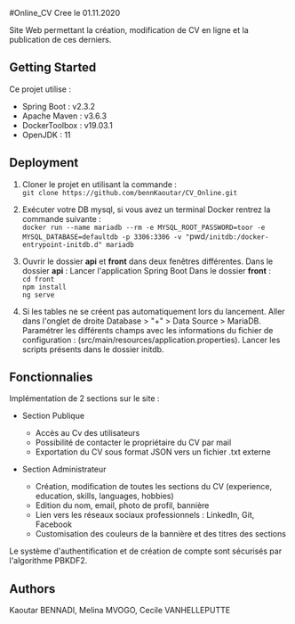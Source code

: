 #Online_CV
Cree le 01.11.2020

Site Web permettant la création, modification de CV en ligne et la publication de ces derniers. 

## Getting Started 
Ce projet utilise :
* Spring Boot : v2.3.2
* Apache Maven : v3.6.3
* DockerToolbox : v19.03.1
* OpenJDK : 11

## Deployment
1. Cloner le projet en utilisant la commande :  
`git clone https://github.com/bennKaoutar/CV_Online.git`
2. Exécuter votre DB mysql, si vous avez un terminal Docker rentrez la commande suivante :  
`docker run --name mariadb --rm -e MYSQL_ROOT_PASSWORD=toor -e MYSQL_DATABASE=defaultdb -p 3306:3306 -v "`pwd`/initdb:/docker-entrypoint-initdb.d" mariadb
`  
3. Ouvrir le dossier **api** et **front** dans deux fenêtres différentes.
Dans le dossier **api** :  Lancer l'application Spring Boot
Dans le dossier **front** :  
`cd front`   
`npm install`  
`ng serve`  

4. Si les tables ne se créent pas automatiquement lors du lancement. Aller dans l'onglet de droite Database > "+" > Data Source > MariaDB.
Paramétrer les différents champs avec les informations du fichier de configuration : (src/main/resources/application.properties).
Lancer les scripts présents dans le dossier initdb.

## Fonctionnalies

Implémentation de 2 sections sur le site :
* Section Publique 
    * Accès au Cv des utilisateurs
    * Possibilité de contacter le propriétaire du CV par mail
    * Exportation du CV sous format JSON vers un fichier .txt externe
    
* Section Administrateur
    * Création, modification de toutes les sections du CV (experience, education, skills, languages, hobbies)
    * Edition du nom, email, photo de profil, bannière
    * Lien vers les réseaux sociaux professionnels : LinkedIn, Git, Facebook
    * Customisation des couleurs de la bannière et des titres des sections    

Le système d'authentification et de création de compte sont sécurisés par l'algorithme PBKDF2.

## Authors
Kaoutar BENNADI, Melina MVOGO, Cecile VANHELLEPUTTE



